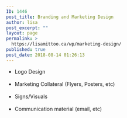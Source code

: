 ```yaml
---
ID: 1446
post_title: Branding and Marketing Design
author: lisa
post_excerpt: ""
layout: page
permalink: >
  https://lisamittoo.ca/wp/marketing-design/
published: true
post_date: 2018-08-14 01:26:13
---
```

<ul>
 	<li>Logo Design</li><br>
 	<li>Marketing Collateral (Flyers, Posters, etc)</li><br>
 	<li>Signs/Visuals</li><br>
 	<li>Communication material (email, etc)</li>
</ul>